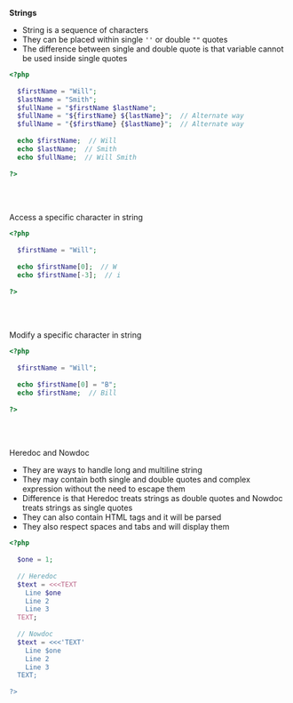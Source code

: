 **Strings**

* String is a sequence of characters
* They can be placed within single `''` or double `""` quotes
* The difference between single and double quote is that variable cannot be used inside single quotes


```php
<?php
  
  $firstName = "Will";
  $lastName = "Smith";
  $fullName = "$firstName $lastName";
  $fullName = "${firstName} ${lastName}";  // Alternate way
  $fullName = "{$firstName} {$lastName}";  // Alternate way
  
  echo $firstName;  // Will
  echo $lastName;  // Smith
  echo $fullName;  // Will Smith
  
?>
```

<br><br>

Access a specific character in string

```php
<?php
  
  $firstName = "Will";
  
  echo $firstName[0];  // W
  echo $firstName[-3];  // i
  
?>
```

<br><br>

Modify a specific character in string

```php
<?php
  
  $firstName = "Will";
  
  echo $firstName[0] = "B";
  echo $firstName;  // Bill
  
?>
```

<br><br>

Heredoc and Nowdoc
* They are ways to handle long and multiline string 
* They may contain both single and double quotes and complex expression without the need to escape them
* Difference is that Heredoc treats strings as double quotes and Nowdoc treats strings as single quotes
* They can also contain HTML tags and it will be parsed
* They also respect spaces and tabs and will display them

```php
<?php
  
  $one = 1;
  
  // Heredoc
  $text = <<<TEXT
    Line $one
    Line 2
    Line 3  
  TEXT;
  
  // Nowdoc
  $text = <<<'TEXT'
    Line $one
    Line 2
    Line 3  
  TEXT;
  
?>
```
